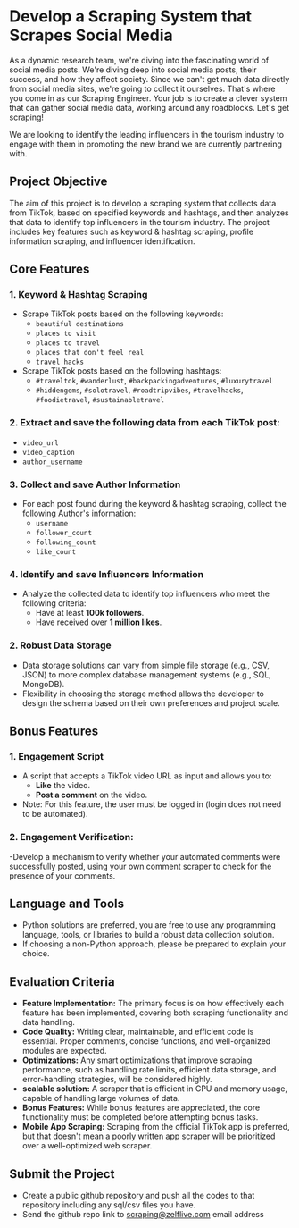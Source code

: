 # Develop a Scraping System that Scrapes Social Media

As a dynamic research team, we're diving into the fascinating world of social media
posts. We're diving deep into social media posts, their success, and how they affect
society. Since we can't get much data directly from social media sites, we're going
to collect it ourselves. That's where you come in as our Scraping Engineer. Your job
is to create a clever system that can gather social media data, working around any
roadblocks. Let's get scraping!

We are looking to identify the leading influencers in the tourism industry to engage with them in promoting the new brand we are currently partnering with.

## Project Objective

The aim of this project is to develop a scraping system that collects data from TikTok, based on specified keywords and hashtags, and then analyzes that data to identify top influencers in the tourism industry. The project includes key features such as keyword & hashtag scraping, profile information scraping, and influencer identification.

## Core Features

### 1. Keyword & Hashtag Scraping
- Scrape TikTok posts based on the following keywords:
  - `beautiful destinations`
  - `places to visit`
  - `places to travel`
  - `places that don't feel real`
  - `travel hacks`
- Scrape TikTok posts based on the following hashtags:
  - `#traveltok`, `#wanderlust`, `#backpackingadventures`, `#luxurytravel`
  - `#hiddengems`, `#solotravel`, `#roadtripvibes`, `#travelhacks`, `#foodietravel`, `#sustainabletravel`

### 2. Extract and save the following data from each TikTok post:
  - `video_url`
  - `video_caption`
  - `author_username`

### 3. Collect and save Author Information
- For each post found during the keyword & hashtag scraping, collect the following Author's information:
  - `username`
  - `follower_count`
  - `following_count`
  - `like_count`

### 4. Identify and save Influencers Information
- Analyze the collected data to identify top influencers who meet the following criteria:
  - Have at least **100k followers**.
  - Have received over **1 million likes**.

### 2. Robust Data Storage
- Data storage solutions can vary from simple file storage (e.g., CSV, JSON) to more complex database management systems (e.g., SQL, MongoDB).
- Flexibility in choosing the storage method allows the developer to design the schema based on their own preferences and project scale.
 

## Bonus Features

### 1. Engagement Script
- A script that accepts a TikTok video URL as input and allows you to:
  - **Like** the video.
  - **Post a comment** on the video.
- Note: For this feature, the user must be logged in (login does not need to be automated).

### 2. Engagement Verification: 
-Develop a mechanism to verify whether your automated comments were successfully posted, using your own comment scraper to check for the presence of your comments.

## Language and Tools
-  Python solutions are preferred, you are free to use any programming language, tools, or libraries to build a robust data collection solution.
-  If choosing a non-Python approach, please be prepared to explain your choice.

## Evaluation Criteria
- **Feature Implementation:** The primary focus is on how effectively each feature has been implemented, covering both scraping functionality and data handling.
- **Code Quality:** Writing clear, maintainable, and efficient code is essential. Proper comments, concise functions, and well-organized modules are expected.
- **Optimizations:** Any smart optimizations that improve scraping performance, such as handling rate limits, efficient data storage, and error-handling strategies, will be considered highly.
- **scalable solution:** A scraper that is efficient in CPU and memory usage, capable of handling large volumes of data.
- **Bonus Features:** While bonus features are appreciated, the core functionality must be completed before attempting bonus tasks.
- **Mobile App Scraping:** Scraping from the official TikTok app is preferred, but that doesn't mean a poorly written app scraper will be prioritized over a well-optimized web scraper.

## Submit the Project
- Create a public github repository and push all the codes to that repository including any sql/csv files you have.
- Send the github repo link to scraping@zelflive.com email address


